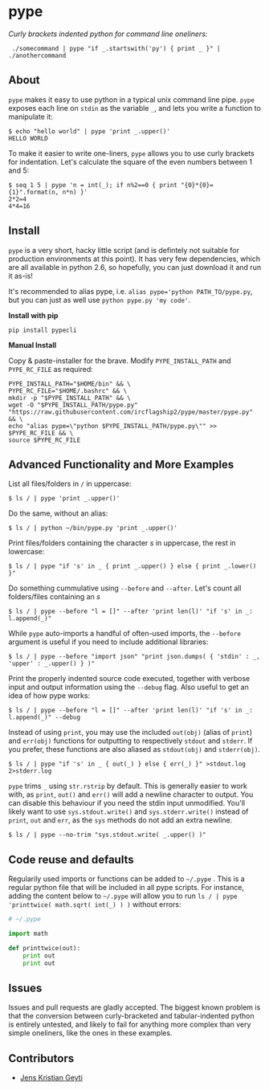 pype
====

*Curly brackets indented python for command line oneliners:*

```shell
 ./somecommand | pype "if _.startswith('py') { print _ }" | ./anothercommand
```

About
-----
`pype` makes it easy to use python in a typical unix command line pipe. `pype` exposes
each line on `stdin` as the variable `_`, and lets you write a function to manipulate it:

```shell
$ echo "hello world" | pype 'print _.upper()'
HELLO WORLD
```

To make it easier to write one-liners, `pype` allows you to use curly brackets for indentation. 
Let's calculate the square of the even numbers between 1 and 5:

```shell
$ seq 1 5 | pype 'n = int(_); if n%2==0 { print "{0}*{0}={1}".format(n, n*n) }'
2*2=4
4*4=16
```

Install
-------

`pype` is a very short, hacky little script (and is defintely not suitable for production
environments at this point). It has very few dependencies, which are all available in 
python 2.6, so hopefully, you can just download it and run it as-is!

It's recommended to alias pype, i.e. `alias pype='python PATH_TO/pype.py`, but you
can just as well use `python pype.py 'my code'`.

**Install with pip**

```
pip install pypecli
```

**Manual Install**

Copy & paste-installer for the brave. Modify `PYPE_INSTALL_PATH` and `PYPE_RC_FILE` as required:

```shell
PYPE_INSTALL_PATH="$HOME/bin" && \
PYPE_RC_FILE="$HOME/.bashrc" && \
mkdir -p "$PYPE_INSTALL_PATH" && \
wget -O "$PYPE_INSTALL_PATH/pype.py" "https://raw.githubusercontent.com/ircflagship2/pype/master/pype.py" && \
echo "alias pype=\"python $PYPE_INSTALL_PATH/pype.py\"" >> $PYPE_RC_FILE && \
source $PYPE_RC_FILE
```

Advanced Functionality and More Examples
----------------------------------------

List all files/folders in `/` in uppercase:

```shell
$ ls / | pype 'print _.upper()'
```

Do the same, without an alias:

```shell
$ ls / | python ~/bin/pype.py 'print _.upper()'
```

Print files/folders containing the character *s* in uppercase, the rest in lowercase:

```shell
$ ls / | pype "if 's' in _ { print _.upper() } else { print _.lower() }"
```

Do something cummulative using `--before` and `--after`. Let's count all
folders/files containing an *s*

```shell
$ ls / | pype --before "l = []" --after 'print len(l)' "if 's' in _: l.append(_)"
```

While `pype` auto-imports a handful of often-used imports, the `--before` argument is 
useful if you need to include additional libraries:

```shell
$ ls / | pype --before "import json" "print json.dumps( { 'stdin' : _, 'upper' : _.upper() } )"
```

Print the properly indented source code executed, together with verbose input
and output information using the `--debug` flag. Also useful to get an idea
of how pype works:

```shell
$ ls / | pype --before "l = []" --after 'print len(l)' "if 's' in _: l.append(_)" --debug
```

Instead of using `print`, you may use the included `out(obj)` (alias of `print`) 
and `err(obj)` functions for outputting to respectively `stdout` and `stderr`.
If you prefer, these functions are also aliased as `stdout(obj)` and `stderr(obj)`.

```shell
$ ls / | pype "if 's' in _ { out(_) } else { err(_) }" >stdout.log 2>stderr.log
```

`pype` trims `_` using `str.rstrip` by default. This is generally easier to work with, as `print`,
`out()` and `err()` will add a newline character to output. You can disable this 
behaviour if you need the stdin input unmodified. You'll likely want to use 
`sys.stdout.write()` and `sys.stderr.write()` instead of `print`, `out` and `err`, as the 
`sys` methods do not add an extra newline.

```shell
$ ls / | pype --no-trim "sys.stdout.write( _.upper() )"
```

Code reuse and defaults
-------------

Regularily used imports or functions can be added to `~/.pype` . This is a
regular python file that will be included in all pype scripts. For instance, adding the 
content below to `~/.pype` will allow you to run 
`ls / | pype 'printtwice( math.sqrt( int(_) ) )` without errors:

```python
# ~/.pype

import math

def printtwice(out):
	print out
	print out
```

Issues
------

Issues and pull requests are gladly accepted. The biggest known problem is that the conversion
between curly-bracketed and tabular-indented python is entirely untested, and likely to fail for
anything more complex than very simple oneliners, like the ones in these examples.

Contributors
------------

- [Jens Kristian Geyti](http://www.github.com/jkgeyti)
